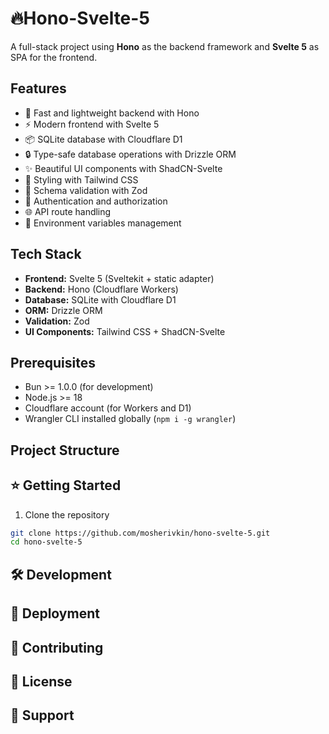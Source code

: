 # 🔥Hono-Svelte-5

A full-stack project using **Hono** as the backend framework and **Svelte 5** as SPA for the frontend.

## Features

- 🚀 Fast and lightweight backend with Hono
- ⚡ Modern frontend with Svelte 5
- 📦 SQLite database with Cloudflare D1
- 🔒 Type-safe database operations with Drizzle ORM
- ✨ Beautiful UI components with ShadCN-Svelte
- 🎨 Styling with Tailwind CSS
- 📝 Schema validation with Zod
- 🔐 Authentication and authorization
- 🌐 API route handling
- 🚦 Environment variables management

## Tech Stack

- **Frontend:** Svelte 5 (Sveltekit + static adapter)
- **Backend:** Hono (Cloudflare Workers)
- **Database:** SQLite with Cloudflare D1
- **ORM:** Drizzle ORM
- **Validation:** Zod
- **UI Components:** Tailwind CSS + ShadCN-Svelte

## Prerequisites

- Bun >= 1.0.0 (for development)
- Node.js >= 18
- Cloudflare account (for Workers and D1)
- Wrangler CLI installed globally (`npm i -g wrangler`)

## Project Structure

## ⭐ Getting Started

1. Clone the repository

```bash
git clone https://github.com/mosherivkin/hono-svelte-5.git
cd hono-svelte-5
```

## 🛠️ Development

## 🚀 Deployment

## 🤝 Contributing

## 📄 License

## 💬 Support
